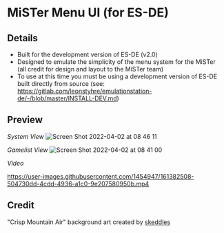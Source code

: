 # MiSTer Menu UI (for ES-DE)

## Details

- Built for the development version of ES-DE (v2.0)
- Designed to emulate the simplicity of the menu system for the MiSTer (all credit for design and layout to the MiSTer team)
- To use at this time you must be using a development version of ES-DE built directly from source (see: https://gitlab.com/leonstyhre/emulationstation-de/-/blob/master/INSTALL-DEV.md)

## Preview

*System View*
<img alt="Screen Shot 2022-04-02 at 08 46 11" src="https://user-images.githubusercontent.com/1454947/161385302-ae4e9c20-75e3-4a7c-964c-01ddf570915f.png">

*Gamelist View*
<img alt="Screen Shot 2022-04-02 at 08 41 00" src="https://user-images.githubusercontent.com/1454947/161385325-33ebcd93-6486-4bde-8ba1-908bba5da5f1.png">

*Video*

https://user-images.githubusercontent.com/1454947/161382508-504730dd-4cdd-4936-a1c0-9e207580950b.mp4

## **Credit**
"Crisp Mountain Air" background art created by [skeddles](https://lospec.com/skeddles)
